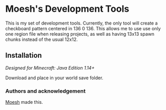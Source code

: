 # Moesh's Development Tools
This is my set of development tools. Currently, the only tool will create a checkboard pattern centered in 136 0 136. This allows me to use use only one region file when releasing projects, as well as having 13x13 spawn chunks instead of the usual 12x12.

## Installation
_Designed for Minecraft: Java Edition 1.14+_

Download and place in your world save folder.

### Authors and acknowledgement
[Moesh](http://twitter.com/leMoesh) made this.
